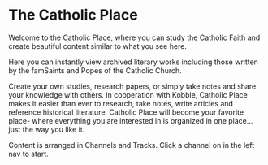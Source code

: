 # The Catholic Place

Welcome to the Catholic Place, where you can study the Catholic Faith and create beautiful content similar to what you see here. 

Here you can instantly view archived literary works including those written by the famSaints and Popes of the Catholic Church.



Create your own studies, research papers, or simply take notes and share your knowledge with others. In cooperation with Kobble, Catholic Place makes it easier than ever to research, take notes, write articles and reference historical literature. Catholic Place will become your favorite place- where everything you are interested in is organized in one place... just the way you like it.

Content is arranged in Channels and Tracks. Click a channel on in the left nav to start.